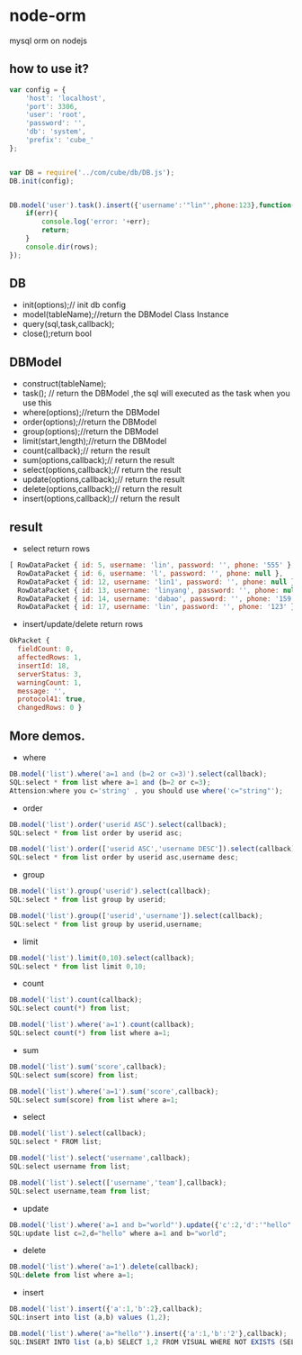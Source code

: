 # node-orm
mysql orm on nodejs

## how to use it?
```javascript
var config = {
    'host': 'localhost',
    'port': 3306,
    'user': 'root',
    'password': '',
    'db': 'system',
    'prefix': 'cube_'
};


var DB = require('../com/cube/db/DB.js');
DB.init(config);


DB.model('user').task().insert({'username':'"lin"',phone:123},function(err,rows){
    if(err){
        console.log('error: '+err);
        return;
    }
    console.dir(rows);
});
```

## DB
*  init(options);// init db config
*  model(tableName);//return the DBModel Class Instance
*  query(sql,task,callback);
*  close();return bool

## DBModel
*  construct(tableName);
*  task(); // return the DBModel ,the sql will executed as the task when you use this
*  where(options);//return the DBModel
*  order(options);//return the DBModel
*  group(options);//return the DBModel
*  limit(start,length);//return the DBModel
*  count(callback);// return the result
*  sum(options,callback);// return the result
*  select(options,callback);// return the result
*  update(options,callback);// return the result
*  delete(options,callback);// return the result
*  insert(options,callback);// return the result

## result
* select return rows
```javascript
[ RowDataPacket { id: 5, username: 'lin', password: '', phone: '555' },
  RowDataPacket { id: 6, username: 'l', password: '', phone: null },
  RowDataPacket { id: 12, username: 'lin1', password: '', phone: null },
  RowDataPacket { id: 13, username: 'linyang', password: '', phone: null },
  RowDataPacket { id: 14, username: 'dabao', password: '', phone: '159' },
  RowDataPacket { id: 17, username: 'lin', password: '', phone: '123' } ]
```
* insert/update/delete return rows
```javascript
OkPacket {
  fieldCount: 0,
  affectedRows: 1,
  insertId: 18,
  serverStatus: 3,
  warningCount: 1,
  message: '',
  protocol41: true,
  changedRows: 0 }
```

## More demos.
*  where
```javascript
DB.model('list').where('a=1 and (b=2 or c=3)').select(callback);
SQL:select * from list where a=1 and (b=2 or c=3);
Attension:where you c='string' , you should use where('c="string"');
```
*  order
```javascript
DB.model('list').order('userid ASC').select(callback);
SQL:select * from list order by userid asc;

DB.model('list').order(['userid ASC','username DESC']).select(callback);
SQL:select * from list order by userid asc,username desc;
```
*  group
```javascript
DB.model('list').group('userid').select(callback);
SQL:select * from list group by userid;

DB.model('list').group(['userid','username']).select(callback);
SQL:select * from list group by userid,username;
```
* limit
```javascript
DB.model('list').limit(0,10).select(callback);
SQL:select * from list limit 0,10;
```
* count
```javascript
DB.model('list').count(callback);
SQL:select count(*) from list;

DB.model('list').where('a=1').count(callback);
SQL:select count(*) from list where a=1;
```
* sum
```javascript
DB.model('list').sum('score',callback);
SQL:select sum(score) from list;

DB.model('list').where('a=1').sum('score',callback);
SQL:select sum(score) from list where a=1;
```
* select
```javascript
DB.model('list').select(callback);
SQL:select * FROM list;

DB.model('list').select('username',callback);
SQL:select username from list;

DB.model('list').select(['username','team'],callback);
SQL:select username,team from list;
```
* update
```javascript
DB.model('list').where('a=1 and b="world"').update({'c':2,'d':'"hello"'},callback);
SQL:update list c=2,d="hello" where a=1 and b="world";
```
* delete
```javascript
DB.model('list').where('a=1').delete(callback);
SQL:delete from list where a=1;
```
* insert
```javascript
DB.model('list').insert({'a':1,'b':2},callback);
SQL:insert into list (a,b) values (1,2);

DB.model('list').where('a="hello"').insert({'a':1,'b':'2'},callback);
SQL:INSERT INTO list (a,b) SELECT 1,2 FROM VISUAL WHERE NOT EXISTS (SELECT * FROM list WHERE name="hello");
```
